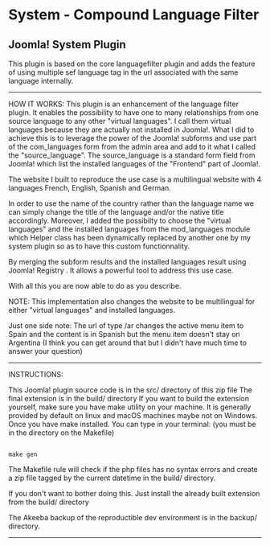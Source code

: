 # System - Compound Language Filter
## Joomla! System Plugin

This plugin is based on the core languagefilter plugin and adds the feature of using multiple sef language tag 
in the url associated with the same language internally.

--------------------------------------------------------------------------------------


HOW IT WORKS:
This plugin is an enhancement of the language filter plugin. It enables the possibility to have
one to many relationships from one source language to any other "virtual languages". I call them virtual languages
because they are actually not installed in Joomla!. What I did to achieve this is to leverage the power of the Joomla!
subforms and use part of the com_languages form from the admin area and add to it what I called the "source_language".
The source_language is a standard form field from Joomla! which list the installed languages of the "Frontend" 
part of Joomla!. 

The website I built to reproduce the use case is a multilingual website with 4 languages French, English,
Spanish and German.

In order to use the name of the country rather than the language name we can simply change the title of the 
language and/or the native title accordingly. Moreover, I added the possibilty to choose the "virtual languages" and the
installed languages from the mod_languages module which Helper class has been dynamically replaced by another one by my
system plugin so as to have this custom functionnality.

By merging the subform results and the installed languages result using Joomla! Registry . It allows a powerful tool to
address this use case.

With all this you are now able to do as you describe.

NOTE: This implementation also changes the website to be multilingual for either "virtual languages" and
installed languages.

Just one side note:
The url of type /ar changes the active menu item to Spain and the content is in Spanish 
but the menu item doesn't stay on Argentina 
(I think you can get around that but I didn't have much time to answer your question)



--------------------------------------------------------------------------------------


INSTRUCTIONS:

This Joomla! plugin source code is in the src/ directory of this zip file
The final extension is in the build/ directory 
If you want to build the extension yourself, make sure you have make utility on your machine.
It is generally provided by default on linux and macOS machines maybe not on Windows.
Once you have make installed.
You can type in your terminal: (you must be in the directory on the Makefile)

```

make gen

```

The Makefile rule will check if the php files has no syntax errors and create a zip file tagged by the current datetime
in the build/ directory.

If you don't want to bother doing this. Just install the already built extension from the build/ directory

The Akeeba backup of the reproductible dev environment is in the backup/ directory.

----------------------------------------------------------------------------------------






